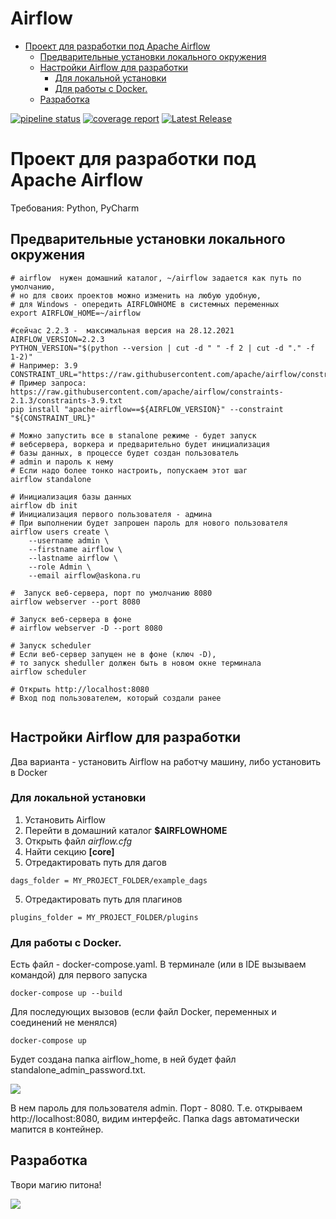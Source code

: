 # Airflow

- [Проект для разработки  под Apache Airflow](#проект-для-разработки--под-apache-airflow)
  - [Предварительные установки локального окружения](#предварительные-установки-локального-окружения)
  - [Настройки Airflow для разработки](#настройки-airflow-для-разработки)
    - [Для локальной установки](#для-локальной-установки)
    - [Для работы с Docker.](#для-работы-с-docker)
  - [Разработка](#разработка)

[![pipeline status](https://gitlab.askona.ru/dp-data-platform/airflow/badges/main/pipeline.svg)](https://gitlab.askona.ru/dp-data-platform/airflow/-/commits/main)
[![coverage report](https://gitlab.askona.ru/dp-data-platform/airflow/badges/main/coverage.svg)](https://gitlab.askona.ru/dp-data-platform/airflow/-/commits/main)
[![Latest Release](https://gitlab.askona.ru/dp-data-platform/airflow/-/badges/release.svg)](https://gitlab.askona.ru/dp-data-platform/airflow/-/releases)
# Проект для разработки  под Apache Airflow



Требования: Python, PyCharm

## Предварительные установки локального окружения

```shell
# airflow  нужен домашний каталог, ~/airflow задается как путь по умолчанию,
# но для своих проектов можно изменить на любую удобную,
# для Windows - опередить AIRFLOWHOME в системных переменных
export AIRFLOW_HOME=~/airflow

#сейчас 2.2.3 -  максимальная версия на 28.12.2021
AIRFLOW_VERSION=2.2.3
PYTHON_VERSION="$(python --version | cut -d " " -f 2 | cut -d "." -f 1-2)"
# Например: 3.9
CONSTRAINT_URL="https://raw.githubusercontent.com/apache/airflow/constraints-${AIRFLOW_VERSION}/constraints-${PYTHON_VERSION}.txt"
# Пример запроса: https://raw.githubusercontent.com/apache/airflow/constraints-2.1.3/constraints-3.9.txt
pip install "apache-airflow==${AIRFLOW_VERSION}" --constraint "${CONSTRAINT_URL}"

# Можно запустить все в stanalone режиме - будет запуск
# вебсервера, воркера и предварительно будет инициализация
# базы данных, в процессе будет создан пользователь
# admin и пароль к нему
# Если надо более тонко настроить, попускаем этот шаг
airflow standalone

# Инициализация базы данных
airflow db init
# Инициализация первого пользователя - админа
# При выполнении будет запрошен пароль для нового пользователя
airflow users create \
    --username admin \
    --firstname airflow \
    --lastname airflow \
    --role Admin \
    --email airflow@askona.ru

#  Запуск веб-сервера, порт по умолчанию 8080
airflow webserver --port 8080

# Запуск веб-сервера в фоне
# airflow webserver -D --port 8080

# Запуск scheduler
# Если веб-сервер запущен не в фоне (ключ -D),
# то запуск sheduller должен быть в новом окне терминала
airflow scheduler

# Открыть http://localhost:8080
# Вход под пользователем, который создали ранее


```



## Настройки Airflow для разработки

Два варианта - установить Airflow на работчу машину, либо установить в Docker

### Для локальной установки
1. Установить Airflow 
1. Перейти в домашний каталог **$AIRFLOWHOME**
2. Открыть файл *airflow.cfg*
3. Найти секцию **[core]**
4. Отредактировать путь для дагов 
```shell
dags_folder = MY_PROJECT_FOLDER/example_dags
```
5. Отредактировать путь для плагинов
```shell
plugins_folder = MY_PROJECT_FOLDER/plugins
```


### Для работы с Docker.

Есть файл - docker-compose.yaml.
В терминале (или в IDE вызываем командой) для первого запуска
```shell
docker-compose up --build
```

Для последующих вызовов (если файл Docker, переменных и соединений не менялся)

```shell
docker-compose up
```


Будет создана папка airflow_home, в ней будет файл standalone_admin_password.txt.

![](docs/user_password_docker.png)

 В нем пароль для пользователя admin. Порт - 8080. Т.е. открываем http://localhost:8080, видим интерфейс. Папка dags автоматически мапится в контейнер.



## Разработка

Твори магию питона!

![](https://imgs.xkcd.com/comics/python.png)
